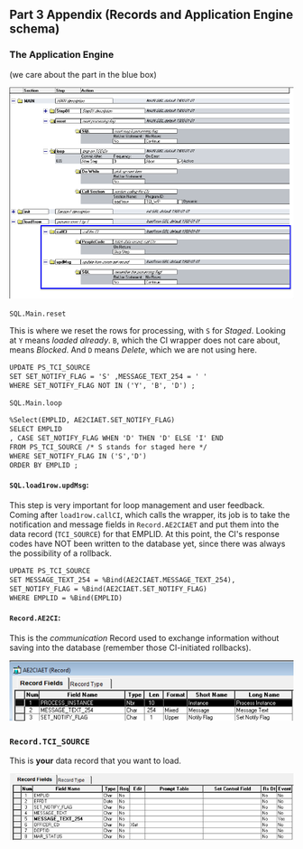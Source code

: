 ## Part 3 Appendix (Records and Application Engine schema)

### The Application Engine

(we care about the part in the blue box)

![](./ApplicationEngine_trimmed.png)

`SQL.Main.reset`

This is where we reset the rows for processing, with `S` for *Staged*. Looking at `Y` means *loaded already*. `B`, which the CI wrapper does not care about, means *Blocked*. And `D` means *Delete*, which we are not using here.

	UPDATE PS_TCI_SOURCE
	SET SET_NOTIFY_FLAG = 'S' ,MESSAGE_TEXT_254 = ' '
	WHERE SET_NOTIFY_FLAG NOT IN ('Y', 'B', 'D') ;

`SQL.Main.loop`

	%Select(EMPLID, AE2CIAET.SET_NOTIFY_FLAG)
	SELECT EMPLID
	, CASE SET_NOTIFY_FLAG WHEN 'D' THEN 'D' ELSE 'I' END
	FROM PS_TCI_SOURCE /* S stands for staged here */
	WHERE SET_NOTIFY_FLAG IN ('S','D')
	ORDER BY EMPLID ;


#### `SQL.load1row.updMsg`:

This step is very important for loop management and user feedback. Coming after `load1row.callCI`, which calls the wrapper, its job is to take the notification and message fields in `Record.AE2CIAET` and put them into the data record (`TCI_SOURCE`) for that EMPLID. At this point, the CI's response codes have NOT been written to the database yet, since there was always the possibility of a rollback.

	UPDATE PS_TCI_SOURCE
  	SET MESSAGE_TEXT_254 = %Bind(AE2CIAET.MESSAGE_TEXT_254), SET_NOTIFY_FLAG = %Bind(AE2CIAET.SET_NOTIFY_FLAG)
 	WHERE EMPLID = %Bind(EMPLID)



#### `Record.AE2CI`:

This is the *communication* Record used to exchange information without saving into the database (remember those CI-initiated rollbacks).

![](./Record.AE2CIAET_trimmed.png)

### `Record.TCI_SOURCE`

This is **your** data record that you want to load.

![](./Record.TCI_SOURCE_trimmed.png)
		